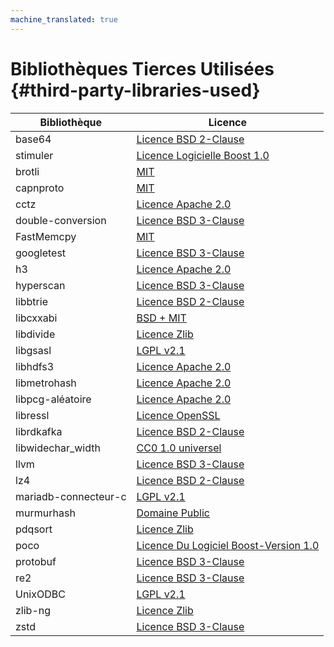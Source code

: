 ```yaml
---
machine_translated: true
---
```


# Bibliothèques Tierces Utilisées {#third-party-libraries-used}

| Bibliothèque         | Licence                                                                                                                                        |
|----------------------|------------------------------------------------------------------------------------------------------------------------------------------------|
| base64               | [Licence BSD 2-Clause](https://github.com/aklomp/base64/blob/a27c565d1b6c676beaf297fe503c4518185666f7/LICENSE)                                 |
| stimuler             | [Licence Logicielle Boost 1.0](https://github.com/ClickHouse-Extras/boost-extra/blob/6883b40449f378019aec792f9983ce3afc7ff16e/LICENSE_1_0.txt) |
| brotli               | [MIT](https://github.com/google/brotli/blob/master/LICENSE)                                                                                    |
| capnproto            | [MIT](https://github.com/capnproto/capnproto/blob/master/LICENSE)                                                                              |
| cctz                 | [Licence Apache 2.0](https://github.com/google/cctz/blob/4f9776a310f4952454636363def82c2bf6641d5f/LICENSE.txt)                                 |
| double-conversion    | [Licence BSD 3-Clause](https://github.com/google/double-conversion/blob/cf2f0f3d547dc73b4612028a155b80536902ba02/LICENSE)                      |
| FastMemcpy           | [MIT](https://github.com/ClickHouse/ClickHouse/blob/master/libs/libmemcpy/impl/LICENSE)                                                        |
| googletest           | [Licence BSD 3-Clause](https://github.com/google/googletest/blob/master/LICENSE)                                                               |
| h3                   | [Licence Apache 2.0](https://github.com/uber/h3/blob/master/LICENSE)                                                                           |
| hyperscan            | [Licence BSD 3-Clause](https://github.com/intel/hyperscan/blob/master/LICENSE)                                                                 |
| libbtrie             | [Licence BSD 2-Clause](https://github.com/ClickHouse/ClickHouse/blob/master/contrib/libbtrie/LICENSE)                                          |
| libcxxabi            | [BSD + MIT](https://github.com/ClickHouse/ClickHouse/blob/master/libs/libglibc-compatibility/libcxxabi/LICENSE.TXT)                            |
| libdivide            | [Licence Zlib](https://github.com/ClickHouse/ClickHouse/blob/master/contrib/libdivide/LICENSE.txt)                                             |
| libgsasl             | [LGPL v2.1](https://github.com/ClickHouse-Extras/libgsasl/blob/3b8948a4042e34fb00b4fb987535dc9e02e39040/LICENSE)                               |
| libhdfs3             | [Licence Apache 2.0](https://github.com/ClickHouse-Extras/libhdfs3/blob/bd6505cbb0c130b0db695305b9a38546fa880e5a/LICENSE.txt)                  |
| libmetrohash         | [Licence Apache 2.0](https://github.com/ClickHouse/ClickHouse/blob/master/contrib/libmetrohash/LICENSE)                                        |
| libpcg-aléatoire     | [Licence Apache 2.0](https://github.com/ClickHouse/ClickHouse/blob/master/contrib/libpcg-random/LICENSE-APACHE.txt)                            |
| libressl             | [Licence OpenSSL](https://github.com/ClickHouse-Extras/ssl/blob/master/COPYING)                                                                |
| librdkafka           | [Licence BSD 2-Clause](https://github.com/edenhill/librdkafka/blob/363dcad5a23dc29381cc626620e68ae418b3af19/LICENSE)                           |
| libwidechar\_width   | [CC0 1.0 universel](https://github.com/ClickHouse/ClickHouse/blob/master/libs/libwidechar_width/LICENSE)                                       |
| llvm                 | [Licence BSD 3-Clause](https://github.com/ClickHouse-Extras/llvm/blob/163def217817c90fb982a6daf384744d8472b92b/llvm/LICENSE.TXT)               |
| lz4                  | [Licence BSD 2-Clause](https://github.com/lz4/lz4/blob/c10863b98e1503af90616ae99725ecd120265dfb/LICENSE)                                       |
| mariadb-connecteur-c | [LGPL v2.1](https://github.com/ClickHouse-Extras/mariadb-connector-c/blob/3.1/COPYING.LIB)                                                     |
| murmurhash           | [Domaine Public](https://github.com/ClickHouse/ClickHouse/blob/master/contrib/murmurhash/LICENSE)                                              |
| pdqsort              | [Licence Zlib](https://github.com/ClickHouse/ClickHouse/blob/master/contrib/pdqsort/license.txt)                                               |
| poco                 | [Licence Du Logiciel Boost-Version 1.0](https://github.com/ClickHouse-Extras/poco/blob/fe5505e56c27b6ecb0dcbc40c49dc2caf4e9637f/LICENSE)       |
| protobuf             | [Licence BSD 3-Clause](https://github.com/ClickHouse-Extras/protobuf/blob/12735370922a35f03999afff478e1c6d7aa917a4/LICENSE)                    |
| re2                  | [Licence BSD 3-Clause](https://github.com/google/re2/blob/7cf8b88e8f70f97fd4926b56aa87e7f53b2717e0/LICENSE)                                    |
| UnixODBC             | [LGPL v2.1](https://github.com/ClickHouse-Extras/UnixODBC/tree/b0ad30f7f6289c12b76f04bfb9d466374bb32168)                                       |
| zlib-ng              | [Licence Zlib](https://github.com/ClickHouse-Extras/zlib-ng/blob/develop/LICENSE.md)                                                           |
| zstd                 | [Licence BSD 3-Clause](https://github.com/facebook/zstd/blob/dev/LICENSE)                                                                      |

